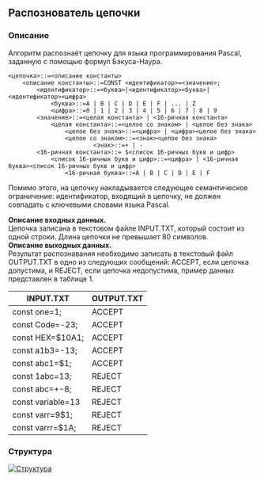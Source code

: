 ##  Распознователь цепочки
### Описание
Алгоритм распознаёт цепочку для языка программирования Pascal, заданную с помощью формул Бэкуса-Наура.
```
<цепочка>::=<описание константы>
	<описание константы>::=CONST <идентификатор>=<значение>;
		<идентификатор>::=<буква>|<идентификатор><буква>|<идентификатор><цифра>
			<буква>::=A | B | C | D | E | F | ... | Z
			<цифра>::=0 | 1 | 2 | 3 | 4 | 5 | 6 | 7 | 8 | 9
		<значение>::=<целая константа> | <16-ричная константа>
			<целая константа>::=<целое со знаком> | <целое без знака>
				<целое без знака>::=<цифра> | <цифра><целое без знака>
				<целое со знаком>::=<знак><целое без знака>
						<знак>::=+ | -
		<16-ричная константа>::= $<список 16-ричных букв и цифр>
			<список 16-ричных букв и цифр>::=<цифра> | <16-ричная буква><список 16-ричных букв и цифр>
				<16-ричная буква>::=A | B | C | D | E | F
```
Помимо этого, на цепочку накладывается следующее семантическое ограничение: идентификатор, входящий в цепочку, не должен совпадать с ключевыми словами языка Pascal.

**Описание входных данных.**<br />
Цепочка записана в текстовом файле INPUT.TXT, который состоит из одной строки. Длина цепочки не превышает 80 символов. <br />
**Описание выходных данных.**<br />
Результат распознавания необходимо записать в текстовый файл OUTPUT.TXT в одно из следующих сообщений: ACCEPT, если цепочка допустима, и REJECT, если цепочка недопустима, пример данных представлен в таблице 1.

|      INPUT.TXT             |      OUTPUT.TXT     |
|----------------------------|---------------------|
|     const one=1;           |     ACCEPT          |
|     const Code=-23;        |     ACCEPT          |
|     const HEX=$10A1;       |     ACCEPT          |
|     const   a1b3=-13;      |     ACCEPT          |
|     const   abc1=$1;       |     ACCEPT          |
|     const   1abc=13;       |     REJECT          |
|     const   abc=+-8;       |     REJECT          |
|     const   variable=13    |     REJECT          |
|     const   varr=9$1;      |     REJECT          |
|     const   varrr=$1A;     |     REJECT          |

### Структура
[![Структура](https://imgur.com/iCrPuz1.jpg "Структура")](https://imgur.com/iCrPuz1 "Структура")
